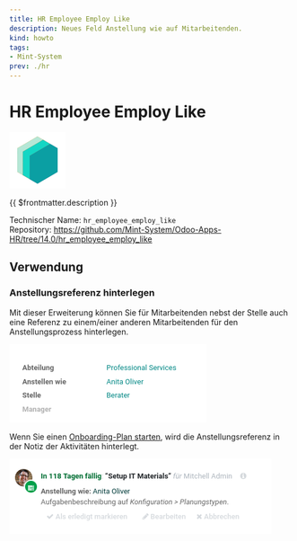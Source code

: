 ```yaml
---
title: HR Employee Employ Like
description: Neues Feld Anstellung wie auf Mitarbeitenden.
kind: howto
tags:
- Mint-System
prev: ./hr
---
```

# HR Employee Employ Like
![icon_oms_box](attachments/icons_odoo_mint_system.png)

{{ $frontmatter.description }}

Technischer Name: `hr_employee_employ_like`\
Repository: <https://github.com/Mint-System/Odoo-Apps-HR/tree/14.0/hr_employee_employ_like>

## Verwendung

### Anstellungsreferenz hinterlegen

Mit dieser Erweiterung können Sie für Mitarbeitenden nebst der Stelle auch eine Referenz zu einem/einer anderen Mitarbeitenden für den Anstellungsprozess hinterlegen.

![](attachments/HR%20Employee%20Employ%20Like.png)

Wenn Sie einen [Onboarding-Plan starten](HR%20Activities.md#Onboarding-Plan%20starten), wird die Anstellungsreferenz in der Notiz der Aktivitäten hinterlegt.

![](attachments/HR%20Employee%20Employ%20Like%20Plan.png)
